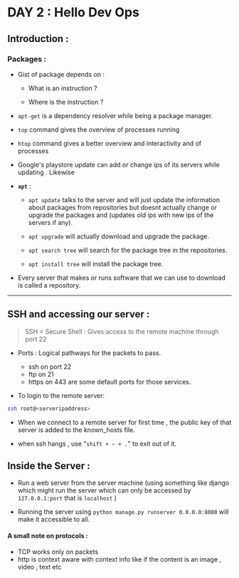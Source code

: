 # DAY 2 :  Hello Dev Ops
## Introduction : 

### Packages : 

+ Gist of package depends on  : 

    + What is an instruction ? 

    + Where is the instruction  ? 

+ `apt-get` is a dependency resolver while being a package manager.

+ `top` command gives the overview of processes running
+ `htop` command gives a better overview and interactivity and of processes 


+ Google's playstore update can add or change ips of its servers while updating . Likewise 


+ **`apt`** : 
    + `apt update` talks to the server and will just update the information about packages from repositories but doesnt actually change or upgrade the packages and (updates old ips with new ips of the servers if any).

    + `apt upgrade` will actually download and upgrade the package.

    + `apt search tree` will search for the package tree in the repositories.

    + `apt install tree` will install the package tree.

+ Every server that makes or runs software that we can use to download is called a repository.



---


## SSH and accessing our server : 
> SSH = Secure Shell :  Gives access to the remote machine through port 22

+ Ports : Logical pathways for the packets to pass.
    + ssh on port 22 
    + ftp on 21 
    + https on 443 are some default ports for those services.

+ To login to the remote server: 
```bash
ssh root@<serveripaddress>
```

+ When we connect to a remote server for first time , the public key of that server is added to the known_hosts file.


+ when ssh hangs , use "`shift + ~ + .`"  to exit out of it.


## Inside the Server : 

+ Run a web server from the server machine (using something like django which might run the server which can only be accessed by `127.0.0.1:port` that is `localhost` )

+ Running the server using 
```python manage.py runserver 0.0.0.0:8000``` will make it accessible to all.


#### A small note on protocols :  

+ TCP works only on packets 
+ http is context aware with context info like if the content is an image , video , text etc